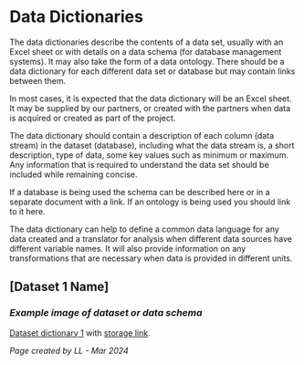 # Data Dictionaries

The data dictionaries describe the contents of a data set, usually with an Excel sheet or with details on a data schema (for database management systems). It may also take the form of a data ontology. There should be a data dictionary for each different data set or database but may contain links between them.

In most cases, it is expected that the data dictionary will be an Excel sheet. It may be supplied by our partners, or created with the partners when data is acquired or created as part of the project. 

The data dictionary should contain a description of each column (data stream) in the dataset (database), including what the data stream is, a short description, type of data, some key values such as minimum or maximum. Any information that is required to understand the data set should be included while remaining concise. 

If a database is being used the schema can be described here or in a separate document with a link. If an ontology is being used you should link to it here. 

The data dictionary can help to define a common data language for any data created and a translator for analysis when different data sources have different variable names. It will also provide information on any transformations that are necessary when data is provided in different units. 


## [Dataset 1 Name]

### _Example image of dataset or data schema_

[Dataset dictionary 1](./Raw-Data-Dictionary.csv) with [storage link](/data/raw-bronze/).


*Page created by LL - Mar 2024*